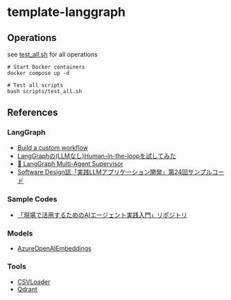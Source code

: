 # template-langgraph

## Operations

see [test_all.sh](../scripts/test_all.sh) for all operations

```shell
# Start Docker containers
docker compose up -d

# Test all scripts
bash scripts/test_all.sh
```

## References

### LangGraph

- [Build a custom workflow](https://langchain-ai.github.io/langgraph/concepts/why-langgraph/)
- [LangGraphの(LLMなし)Human-in-the-loopを試してみた](https://qiita.com/te_yama/items/db38201af60dec76384d)
- [🤖 LangGraph Multi-Agent Supervisor](https://github.com/langchain-ai/langgraph-supervisor-py)
- [Software Design誌「実践LLMアプリケーション開発」第24回サンプルコード](https://github.com/mahm/softwaredesign-llm-application/tree/main/24)

### Sample Codes

- [「現場で活用するためのAIエージェント実践入門」リポジトリ](https://github.com/masamasa59/genai-agent-advanced-book)

### Models

- [AzureOpenAIEmbeddings](https://python.langchain.com/docs/integrations/text_embedding/azureopenai/)

### Tools

- [CSVLoader](https://python.langchain.com/docs/how_to/document_loader_csv/)
- [Qdrant](https://github.com/qdrant/qdrant)
